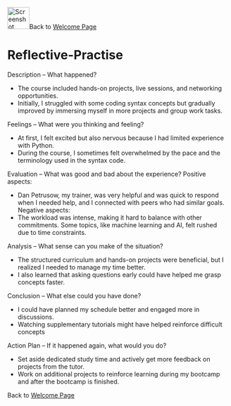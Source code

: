 <img width="50" alt="Screenshot 2025-03-05 at 07 38 04" src="https://github.com/user-attachments/assets/9661612c-37ea-4a50-a17b-25601a8b7a94" />Back to [Welcome Page](https://adambouzgan.github.io/Welcome-To-My-Portfolio/)


# Reflective-Practise



Description – What happened?

* The course included hands-on projects, live sessions, and networking opportunities. 
* Initially, I struggled with some coding syntax concepts but gradually improved by immersing myself in more projects and group work tasks.

Feelings – What were you thinking and feeling?
* At first, I felt excited but also nervous because I had limited experience with Python. 
* During the course, I sometimes felt overwhelmed by the pace and the terminology used in the syntax code.

Evaluation – What was good and bad about the experience?
Positive aspects:
* Dan Petrusow, my trainer, was very helpful and was quick to respond when I needed help, and I connected with peers who had similar goals.
Negative aspects:
* The workload was intense, making it hard to balance with other commitments.
Some topics, like machine learning and AI, felt rushed due to time constraints.

Analysis – What sense can you make of the situation?

* The structured curriculum and hands-on projects were beneficial, but I realized I needed to manage my time better. 
* I also learned that asking questions early could have helped me grasp concepts faster.

Conclusion – What else could you have done?

* I could have planned my schedule better and engaged more in discussions.
* Watching supplementary tutorials might have helped reinforce difficult concepts 

Action Plan – If it happened again, what would you do?

* Set aside dedicated study time and actively get more feedback on projects from the tutor.
* Work on additional projects to reinforce learning during my bootcamp and after the bootcamp is finished.

Back to [Welcome Page](https://adambouzgan.github.io/Welcome-To-My-Portfolio/)

